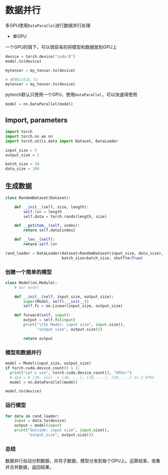 # 数据并行

多GPU使用`DataParallel`进行数据并行处理

- 单GPU
  
一个GPU的情下，可以很容易的将模型和数据放到GPU上
```python
device = torch.device("cuda:0")
model.to(device)

mytensor = my_tensor.to(device)

# 使用to方法，fa
mytensor = my_tensor.to(device)
```
pytorch默认只使用一个GPU，使用`DataParallel`，可以快速得使用
```python
model = nn.DataParallel(model)
```

## Import, parameters

```python
import torch
import torch.nn as nn
import torch.utils.data import Dataset, DataLoader

input_size = 5
output_size = 2

batch_size = 30
data_size = 100
```

## 生成数据

```python
class RandomDataset(Dataset):

    def __init__(self, size, length):
        self.len = length
        self.data = torch.randn(length, size)

    def __getitem__(self, index):
        return self.data[index]

    def __len__(self):
        return self.len

rand_loader = DataLoader(dataset=RandomDataset(input_size, data_size),
                         batch_size=batch_size, shuffle=True)
```

### 创建一个简单的模型

```python
class Model(nn.Module):
    # Our model

    def __init__(self, input_size, output_size):
        super(Model, self).__init__()
        self.fc = nn.Linear(input_size, output_size)

    def forward(self, input):
        output = self.fc(input)
        print("\tIn Model: input size", input.size(),
              "output size", output.size())

        return output
```

### 模型和数据并行
```python
model = Model(input_size, output_size)
if torch.cuda.device_count() > 1:
  print("Let's use", torch.cuda.device_count(), "GPUs!")
  # dim = 0 [30, xxx] -> [10, ...], [10, ...], [10, ...] on 3 GPUs
  model = nn.DataParallel(model)

model.to(device)
```

### 运行模型

```python
for data in rand_loader:
    input = data.to(device)
    output = model(input)
    print("Outside: input size", input.size(),
          "output_size", output.size())
```

### 总结
数据并行自动分割数据，并将子数据，模型分发到每个GPU上。运算结束，收集并合并数据，返回结果。